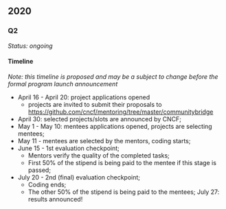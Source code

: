 ## 2020

### Q2

_Status: ongoing_

#### Timeline
_Note: this timeline is proposed and may be a subject to change before the formal program launch announcement_

- April 16 - April 20: project applications opened
    - projects are invited to submit their proposals to https://github.com/cncf/mentoring/tree/master/communitybridge
- April 30: selected projects/slots are announced by CNCF;
- May 1 - May 10: mentees applications opened, projects are selecting mentees;
- May 11 - mentees are selected by the mentors, coding starts;
- June 15 - 1st evaluation checkpoint;
    - Mentors verify the quality of the completed tasks;
    - First 50% of the stipend is being paid to the mentee if this stage is passed;
- July 20 - 2nd (final) evaluation checkpoint;
    - Coding ends;
    - The other 50% of the stipend is being paid to the mentees;
July 27: results announced!
